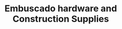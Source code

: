 ---
title: "Embuscado hardware and Construction Supplies"
url: /nueva-ecija/embuscado-hardware-and-construction-supplies/
shop: Eisenwaren
---